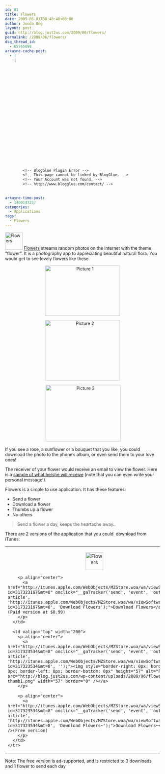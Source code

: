 ```yaml
---
id: 81
title: Flowers
date: 2009-06-01T08:40:48+00:00
author: Junda Ong
layout: post
guid: http://blog.just2us.com/2009/06/flowers/
permalink: /2009/06/flowers/
dsq_thread_id:
  - 65765098
arkayne-cache-post:
  - |
    |
        
        
        
        
        
        
        
        
        
        
        
        
        
        
        
        
        
        
        
        
        
        
        
        <!-- BlogGlue Plugin Error -->
        <!-- This page cannot be linked by BlogGlue. -->
        <!-- Your Account was not found. -->
        <!-- http://www.blogglue.com/contact/ -->
        
        
arkayne-time-post:
  - 1400147257
categories:
  - Applications
tags:
  - Flowers
---
```

<a href="http://blog.just2us.com/wp-content/uploads/2009/06/flowers.png" onclick="__gaTracker('send', 'event', 'outbound-article', 'http://blog.just2us.com/wp-content/uploads/2009/06/flowers.png', '');"><img style="border-right: 0px; border-top: 0px; border-left: 0px; border-bottom: 0px" height="57" alt="Flowers" src="http://blog.just2us.com/wp-content/uploads/2009/06/flowers-thumb1.png" width="57" border="0" /></a>&#160;<a href="http://itunes.apple.com/WebObjects/MZStore.woa/wa/viewSoftware?id=317323167&mt=8" onclick="__gaTracker('send', 'event', 'outbound-article', 'http://itunes.apple.com/WebObjects/MZStore.woa/wa/viewSoftware?id=317323167&mt=8', 'Flowers');">Flowers</a> streams random photos on the Internet with the theme "flower". It is a photography app to appreciating beautiful natural flora. You would get to see lovely flowers like these.

<p align="center">
  <a href="http://blog.just2us.com//wp-content/uploads/2009/06/picture-1.png" onclick="__gaTracker('send', 'event', 'outbound-article', 'http://blog.just2us.com//wp-content/uploads/2009/06/picture-1.png', '');"><img style="border-right: 0px; border-top: 0px; border-left: 0px; border-bottom: 0px" height="163" alt="Picture 1" src="http://blog.just2us.com/wp-content/uploads/2009/06/picture-1-thumb.png" width="244" border="0" /></a>
</p>

<p align="center">
  <a href="http://blog.just2us.com//wp-content/uploads/2009/06/picture-2.png" onclick="__gaTracker('send', 'event', 'outbound-article', 'http://blog.just2us.com//wp-content/uploads/2009/06/picture-2.png', '');"><img style="border-right: 0px; border-top: 0px; border-left: 0px; border-bottom: 0px" height="196" alt="Picture 2" src="http://blog.just2us.com/wp-content/uploads/2009/06/picture-2-thumb.png" width="244" border="0" /></a>
</p>

<p align="center">
  &#160;<a href="http://blog.just2us.com//wp-content/uploads/2009/06/picture-3.png" onclick="__gaTracker('send', 'event', 'outbound-article', 'http://blog.just2us.com//wp-content/uploads/2009/06/picture-3.png', '');"><img style="border-right: 0px; border-top: 0px; border-left: 0px; border-bottom: 0px" height="183" alt="Picture 3" src="http://blog.just2us.com/wp-content/uploads/2009/06/picture-3-thumb.png" width="244" border="0" /></a>
</p>

If you see a rose, a sunflower or a bouquet that you like, you could download the photo to the phone&#8217;s album, or even send them to your love ones! 

The receiver of your flower would receive an email to view the flower. Here is a <a href="http://www.just2us.com/flowers/receive.php?m=aWQ9Mzc4JmZyb209c2Ftd2l6ZSZtZXNzYWdlPU1heSUyMHlvdXIlMjBkYXklMjBiZWdpbnMlMjB3aXRoJTIwYSUyMHNtaWxlJndpdGhhZD0x" onclick="__gaTracker('send', 'event', 'outbound-article', 'http://www.just2us.com/flowers/receive.php?m=aWQ9Mzc4JmZyb209c2Ftd2l6ZSZtZXNzYWdlPU1heSUyMHlvdXIlMjBkYXklMjBiZWdpbnMlMjB3aXRoJTIwYSUyMHNtaWxlJndpdGhhZD0x', 'sample of what he/she will receive');">sample of what he/she will receive</a> (note that you can even write your personal message!).

Flowers is a simple to use application. It has these features:

  * Send a flower
  * Download a flower
  * Thumbs up a flower
  * No others 

> Send a flower a day, keeps the heartache away..

There are 2 versions of the application that you could&#160; download from iTunes:

<div align="center">
  <table cellspacing="0" cellpadding="2" width="400" align="center" border="0">
    <tr>
      <td valign="top" width="200">
        <p align="center">
          <a href="http://itunes.apple.com/WebObjects/MZStore.woa/wa/viewSoftware?id=317323167&mt=8" onclick="__gaTracker('send', 'event', 'outbound-article', 'http://itunes.apple.com/WebObjects/MZStore.woa/wa/viewSoftware?id=317323167&mt=8', '');"><img style="border-right: 0px; border-top: 0px; border-left: 0px; border-bottom: 0px" height="57" alt="Flowers" src="http://blog.just2us.com/wp-content/uploads/2009/06/flowers-thumb1.png" width="57" border="0" /></a>
        </p>
        
        <p align="center">
          <a href="http://itunes.apple.com/WebObjects/MZStore.woa/wa/viewSoftware?id=317323167&mt=8" onclick="__gaTracker('send', 'event', 'outbound-article', 'http://itunes.apple.com/WebObjects/MZStore.woa/wa/viewSoftware?id=317323167&mt=8', 'Download Flowers');">Download Flowers</a> <br />(Paid version at $0.99)
        </p>
      </td>
      
      <td valign="top" width="200">
        <p align="center">
          <a href="http://itunes.apple.com/WebObjects/MZStore.woa/wa/viewSoftware?id=317323534&mt=8" onclick="__gaTracker('send', 'event', 'outbound-article', 'http://itunes.apple.com/WebObjects/MZStore.woa/wa/viewSoftware?id=317323534&mt=8', '');"><img style="border-right: 0px; border-top: 0px; border-left: 0px; border-bottom: 0px" height="57" alt="Flowers" src="http://blog.just2us.com/wp-content/uploads/2009/06/flowers-thumb1.png" width="57" border="0" /></a>
        </p>
        
        <p align="center">
          <a href="http://itunes.apple.com/WebObjects/MZStore.woa/wa/viewSoftware?id=317323534&mt=8" onclick="__gaTracker('send', 'event', 'outbound-article', 'http://itunes.apple.com/WebObjects/MZStore.woa/wa/viewSoftware?id=317323534&mt=8', 'Download Flowers~');">Download Flowers~</a> <br />(Free version)
        </p>
      </td>
    </tr>
  </table>
</div>

Note: The free version is ad-supported, and is restricted to 3 downloads and 1 flower to send each day

<div style="font-size:0px;height:0px;line-height:0px;margin:0;padding:0;clear:both">
</div>